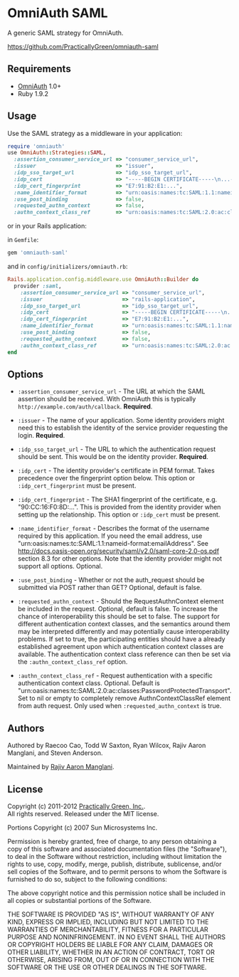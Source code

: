 # OmniAuth SAML

A generic SAML strategy for OmniAuth.

https://github.com/PracticallyGreen/omniauth-saml

## Requirements

* [OmniAuth](http://www.omniauth.org/) 1.0+
* Ruby 1.9.2

## Usage

Use the SAML strategy as a middleware in your application:

```ruby
require 'omniauth'
use OmniAuth::Strategies::SAML,
  :assertion_consumer_service_url => "consumer_service_url",
  :issuer                         => "issuer",
  :idp_sso_target_url             => "idp_sso_target_url",
  :idp_cert                       => "-----BEGIN CERTIFICATE-----\n...-----END CERTIFICATE-----",
  :idp_cert_fingerprint           => "E7:91:B2:E1:...",
  :name_identifier_format         => "urn:oasis:names:tc:SAML:1.1:nameid-format:emailAddress",
  :use_post_binding               => false,
  :requested_authn_context        => false,
  :authn_context_class_ref        => "urn:oasis:names:tc:SAML:2.0:ac:classes:PasswordProtectedTransport"
```

or in your Rails application:

in `Gemfile`:

```ruby
gem 'omniauth-saml'
```

and in `config/initializers/omniauth.rb`:

```ruby
Rails.application.config.middleware.use OmniAuth::Builder do
  provider :saml,
    :assertion_consumer_service_url => "consumer_service_url",
    :issuer                         => "rails-application",
    :idp_sso_target_url             => "idp_sso_target_url",
    :idp_cert                       => "-----BEGIN CERTIFICATE-----\n...-----END CERTIFICATE-----",
    :idp_cert_fingerprint           => "E7:91:B2:E1:...",
    :name_identifier_format         => "urn:oasis:names:tc:SAML:1.1:nameid-format:emailAddress",
    :use_post_binding               => false,
    :requested_authn_context        => false,
    :authn_context_class_ref        => "urn:oasis:names:tc:SAML:2.0:ac:classes:PasswordProtectedTransport"
end
```

## Options

* `:assertion_consumer_service_url` - The URL at which the SAML assertion should be
  received. With OmniAuth this is typically `http://example.com/auth/callback`.
  **Required**.

* `:issuer` - The name of your application. Some identity providers might need this
  to establish the identity of the service provider requesting the login. **Required**.

* `:idp_sso_target_url` - The URL to which the authentication request should be sent.
  This would be on the identity provider. **Required**.

* `:idp_cert` - The identity provider's certificate in PEM format. Takes precedence
  over the fingerprint option below. This option or `:idp_cert_fingerprint` must
  be present.

* `:idp_cert_fingerprint` - The SHA1 fingerprint of the certificate, e.g.
  "90:CC:16:F0:8D:...". This is provided from the identity provider when setting up
  the relationship. This option or `:idp_cert` must be present.

* `:name_identifier_format` - Describes the format of the username required by this
  application. If you need the email address, use "urn:oasis:names:tc:SAML:1.1:nameid-format:emailAddress".
  See http://docs.oasis-open.org/security/saml/v2.0/saml-core-2.0-os.pdf section 8.3 for
  other options. Note that the identity provider might not support all options.
  Optional.

* `:use_post_binding` - Whether or not the auth_request should be submitted via POST rather than GET? Optional, default
  is false.

* `:requested_authn_context` - Should the RequestAuthnContext element be included in the request.  Optional, default is
  false. To increase the chance of interoperability this should be set to false. The support for different
  authentication context classes, and the semantics around them may be interpreted differently and may potentially
  cause interoperability problems. If set to true, the participating entities should have a already established
  agreement upon which authentication context classes are available. The authentication context class reference can then
  be set via the `:authn_context_class_ref` option.

* `:authn_context_class_ref` - Request authentication with a specific authentication context class.  Optional.
  Default is "urn:oasis:names:tc:SAML:2.0:ac:classes:PasswordProtectedTransport".  Set to nil or empty to completely
  remove AuthnContextClassRef element from auth request.  Only used when `:requested_authn_context` is true.

## Authors

Authored by Raecoo Cao, Todd W Saxton, Ryan Wilcox, Rajiv Aaron Manglani, and Steven Anderson.

Maintained by [Rajiv Aaron Manglani](http://www.rajivmanglani.com/).

## License

Copyright (c) 2011-2012 [Practically Green, Inc.](http://www.practicallygreen.com/).  
All rights reserved. Released under the MIT license.

Portions Copyright (c) 2007 Sun Microsystems Inc.

Permission is hereby granted, free of charge, to any person obtaining a copy
of this software and associated documentation files (the "Software"), to deal
in the Software without restriction, including without limitation the rights
to use, copy, modify, merge, publish, distribute, sublicense, and/or sell
copies of the Software, and to permit persons to whom the Software is
furnished to do so, subject to the following conditions:

The above copyright notice and this permission notice shall be included in
all copies or substantial portions of the Software.

THE SOFTWARE IS PROVIDED "AS IS", WITHOUT WARRANTY OF ANY KIND, EXPRESS OR
IMPLIED, INCLUDING BUT NOT LIMITED TO THE WARRANTIES OF MERCHANTABILITY,
FITNESS FOR A PARTICULAR PURPOSE AND NONINFRINGEMENT. IN NO EVENT SHALL THE
AUTHORS OR COPYRIGHT HOLDERS BE LIABLE FOR ANY CLAIM, DAMAGES OR OTHER
LIABILITY, WHETHER IN AN ACTION OF CONTRACT, TORT OR OTHERWISE, ARISING FROM,
OUT OF OR IN CONNECTION WITH THE SOFTWARE OR THE USE OR OTHER DEALINGS IN
THE SOFTWARE.
